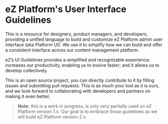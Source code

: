 # eZ Platform's User Interface Guidelines

This is a resource for designers, product managers, and developers, providing a unified language to build and customize eZ Platform admin user interface (aka Platform UI). We use it to simplify how we can build and offer a consistent interface across our content management platform.

eZ’s UI Guidelines provides a simplified and recognizable experience; increases our productivity, enabling us to evolve faster; and it allows us to develop collectively.

This is an open source project, you can directly contribute to it by filling issues and submitting pull requests. This is as much your tool as it is ours, and we look forward to collaborating with developers and partners on making it even better.

>__Note:__ this is a work in progress, is only very partially used on eZ Platform version 1.x. Our goal is to embrace those guidelines as we will build eZ Platform version 2.x.


